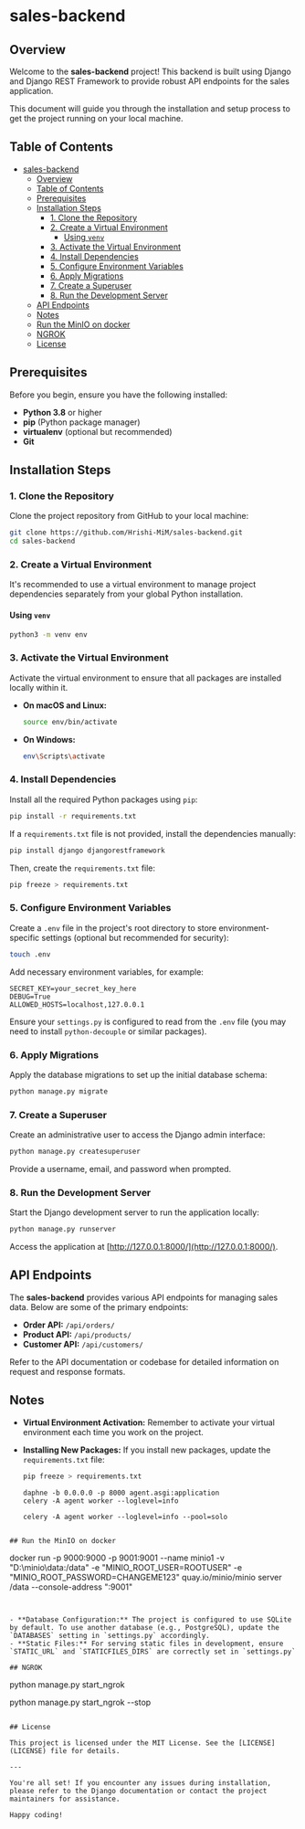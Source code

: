 # sales-backend

## Overview

Welcome to the **sales-backend** project! This backend is built using Django and Django REST Framework to provide robust API endpoints for the sales application.

This document will guide you through the installation and setup process to get the project running on your local machine.

## Table of Contents

- [sales-backend](#sales-backend)
  - [Overview](#overview)
  - [Table of Contents](#table-of-contents)
  - [Prerequisites](#prerequisites)
  - [Installation Steps](#installation-steps)
    - [1. Clone the Repository](#1-clone-the-repository)
    - [2. Create a Virtual Environment](#2-create-a-virtual-environment)
      - [Using `venv`](#using-venv)
    - [3. Activate the Virtual Environment](#3-activate-the-virtual-environment)
    - [4. Install Dependencies](#4-install-dependencies)
    - [5. Configure Environment Variables](#5-configure-environment-variables)
    - [6. Apply Migrations](#6-apply-migrations)
    - [7. Create a Superuser](#7-create-a-superuser)
    - [8. Run the Development Server](#8-run-the-development-server)
  - [API Endpoints](#api-endpoints)
  - [Notes](#notes)
  - [Run the MinIO on docker](#run-the-minio-on-docker)
  - [NGROK](#ngrok)
  - [License](#license)

## Prerequisites

Before you begin, ensure you have the following installed:

- **Python 3.8** or higher
- **pip** (Python package manager)
- **virtualenv** (optional but recommended)
- **Git**

## Installation Steps

### 1. Clone the Repository

Clone the project repository from GitHub to your local machine:

```bash
git clone https://github.com/Hrishi-MiM/sales-backend.git
cd sales-backend
```

### 2. Create a Virtual Environment

It's recommended to use a virtual environment to manage project dependencies separately from your global Python installation.

#### Using `venv`

```bash
python3 -m venv env
```

### 3. Activate the Virtual Environment

Activate the virtual environment to ensure that all packages are installed locally within it.

- **On macOS and Linux:**

  ```bash
  source env/bin/activate
  ```

- **On Windows:**

  ```bash
  env\Scripts\activate
  ```

### 4. Install Dependencies

Install all the required Python packages using `pip`:

```bash
pip install -r requirements.txt
```

If a `requirements.txt` file is not provided, install the dependencies manually:

```bash
pip install django djangorestframework
```

Then, create the `requirements.txt` file:

```bash
pip freeze > requirements.txt
```

### 5. Configure Environment Variables

Create a `.env` file in the project's root directory to store environment-specific settings (optional but recommended for security):

```bash
touch .env
```

Add necessary environment variables, for example:

```env
SECRET_KEY=your_secret_key_here
DEBUG=True
ALLOWED_HOSTS=localhost,127.0.0.1
```

Ensure your `settings.py` is configured to read from the `.env` file (you may need to install `python-decouple` or similar packages).

### 6. Apply Migrations

Apply the database migrations to set up the initial database schema:

```bash
python manage.py migrate
```

### 7. Create a Superuser

Create an administrative user to access the Django admin interface:

```bash
python manage.py createsuperuser
```

Provide a username, email, and password when prompted.

### 8. Run the Development Server

Start the Django development server to run the application locally:

```bash
python manage.py runserver
```

Access the application at [http://127.0.0.1:8000/](http://127.0.0.1:8000/).

## API Endpoints

The **sales-backend** provides various API endpoints for managing sales data. Below are some of the primary endpoints:

- **Order API:** `/api/orders/`
- **Product API:** `/api/products/`
- **Customer API:** `/api/customers/`

Refer to the API documentation or codebase for detailed information on request and response formats.

## Notes

- **Virtual Environment Activation:** Remember to activate your virtual environment each time you work on the project.
- **Installing New Packages:** If you install new packages, update the `requirements.txt` file:

  ```bash
  pip freeze > requirements.txt
  ```

  ```
  daphne -b 0.0.0.0 -p 8000 agent.asgi:application
  celery -A agent worker --loglevel=info

  celery -A agent worker --loglevel=info --pool=solo
  ```

```

## Run the MinIO on docker
```

docker run -p 9000:9000 -p 9001:9001 --name minio1 -v "D:\minio\data:/data" -e "MINIO_ROOT_USER=ROOTUSER" -e "MINIO_ROOT_PASSWORD=CHANGEME123" quay.io/minio/minio server /data --console-address ":9001"

```


- **Database Configuration:** The project is configured to use SQLite by default. To use another database (e.g., PostgreSQL), update the `DATABASES` setting in `settings.py` accordingly.
- **Static Files:** For serving static files in development, ensure `STATIC_URL` and `STATICFILES_DIRS` are correctly set in `settings.py`

## NGROK
```

python manage.py start_ngrok

python manage.py start_ngrok --stop

```

## License

This project is licensed under the MIT License. See the [LICENSE](LICENSE) file for details.

---

You're all set! If you encounter any issues during installation, please refer to the Django documentation or contact the project maintainers for assistance.

Happy coding!
```

